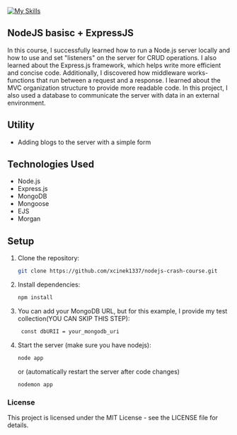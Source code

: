 [![My Skills](https://skillicons.dev/icons?i=nodejs,express,mongo)](https://skillicons.dev)
## NodeJS basisc + ExpressJS

In this course, I successfully learned how to run a Node.js server locally and how to use and set "listeners" on the server for CRUD operations. I also learned about the Express.js framework, which helps write more efficient and concise code. Additionally, I discovered how middleware works- functions that run between a request and a response. I learned about the MVC organization structure to provide more readable code. In this project, I also used a database to communicate the server with data in an external environment.

## Utility
- Adding blogs to the server with a simple form

## Technologies Used

- Node.js
- Express.js
- MongoDB
- Mongoose
- EJS
- Morgan

## Setup
1. Clone the repository:
   ```bash
   git clone https://github.com/xcinek1337/nodejs-crash-course.git
   ```
2. Install dependencies:
   ```bash
   npm install
   ```
3. You can add your MongoDB URL, but for this example, I provide my test collection(YOU CAN SKIP THIS STEP):
   ```bash
    const dbURII = your_mongodb_uri
   ```
4. Start the server (make sure you have nodejs): 
    ```bash
    node app
    ```
    or (automatically restart the server after code changes)
    ```
    nodemon app
    ```
###   License
This project is licensed under the MIT License - see the LICENSE file for details.
